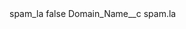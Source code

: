 <?xml version="1.0" encoding="UTF-8"?>
<CustomMetadata xmlns="http://soap.sforce.com/2006/04/metadata" xmlns:xsi="http://www.w3.org/2001/XMLSchema-instance" xmlns:xsd="http://www.w3.org/2001/XMLSchema">
    <label>spam_la</label>
    <protected>false</protected>
    <values>
        <field>Domain_Name__c</field>
        <value xsi:type="xsd:string">spam.la</value>
    </values>
</CustomMetadata>
